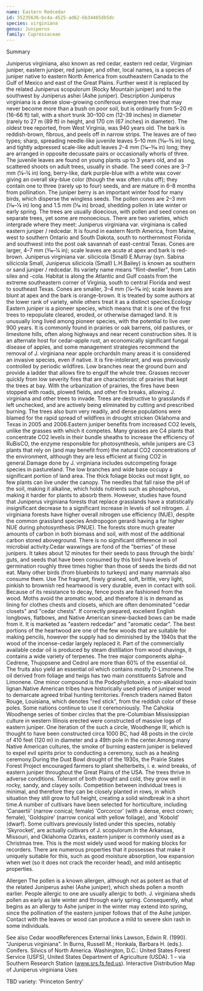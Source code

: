 ```yaml
---
name: Eastern Redcedar
id: 55235636-bc4a-4525-ad62-6b34465db5dc
species: virginiana
genus: Juniperus
family: Cupressaceae
---
```

Summary



Juniperus virginiana, also known as red cedar, eastern red cedar, Virginian juniper, eastern juniper, red juniper, and other, local names, is a species of juniper native to eastern North America from southeastern Canada to the Gulf of Mexico and east of the Great Plains. Further west it is replaced by the related Juniperus scopulorum (Rocky Mountain juniper) and to the southwest by Juniperus ashei (Ashe juniper).
Description
Juniperus virginiana is a dense slow-growing coniferous evergreen tree that may never become more than a bush on poor soil, but is ordinarily from 5–20 m (16–66 ft) tall, with a short trunk 30–100 cm (12–39 inches) in diameter (rarely to 27 m (89 ft) in height, and 170 cm (67 inches) in diameter). The oldest tree reported, from West Virginia, was 940 years old. The bark is reddish-brown, fibrous, and peels off in narrow strips. The leaves are of two types; sharp, spreading needle-like juvenile leaves 5–10 mm (3⁄16–3⁄8 in) long, and tightly adpressed scale-like adult leaves 2–4 mm (1⁄16–3⁄16 in) long; they are arranged in opposite decussate pairs or occasionally whorls of three. The juvenile leaves are found on young plants up to 3 years old, and as scattered shoots on adult trees, usually in shade. The seed cones are 3–7 mm (1⁄8–1⁄4 in) long, berry-like, dark purple-blue with a white wax cover giving an overall sky-blue color (though the wax often rubs off); they contain one to three (rarely up to four) seeds, and are mature in 6–8 months from pollination. The juniper berry is an important winter food for many birds, which disperse the wingless seeds. The pollen cones are 2–3 mm (1⁄16–1⁄8 in) long and 1.5 mm (1⁄16 in) broad, shedding pollen in late winter or early spring. The trees are usually dioecious, with pollen and seed cones on separate trees, yet some are monoecious.
There are two varieties, which intergrade where they meet:
Juniperus virginiana var. virginiana is called eastern juniper / redcedar. It is found in eastern North America, from Maine, west to southern Ontario and South Dakota, south to northernmost Florida and southwest into the post oak savannah of east-central Texas. Cones are larger, 4–7 mm (3⁄16–1⁄4 in); scale leaves are acute at apex and bark is red-brown.
Juniperus virginiana var. silicicola (Small) E.Murray (syn. Sabina silicicola Small, Juniperus silicicola (Small) L.H.Bailey) is known as southern or sand juniper / redcedar. Its variety name means "flint-dweller", from Latin silex and -cola. Habitat is along the Atlantic and Gulf coasts from the extreme southeastern corner of Virginia, south to central Florida and west to southeast Texas. Cones are smaller, 3–4 mm (1⁄8–3⁄16 in); scale leaves are blunt at apex and the bark is orange-brown. It is treated by some authors at the lower rank of variety, while others treat it as a distinct species.Ecology
Eastern juniper is a pioneer species, which means that it is one of the first trees to repopulate cleared, eroded, or otherwise damaged land. It is unusually long lived among pioneer species, with the potential to live over 900 years. It is commonly found in prairies or oak barrens, old pastures, or limestone hills, often along highways and near recent construction sites. It is an alternate host for cedar–apple rust, an economically significant fungal disease of apples, and some management strategies recommend the removal of J. virginiana near apple orchardsIn many areas it is considered an invasive species, even if native. It is fire-intolerant, and was previously controlled by periodic wildfires. Low branches near the ground burn and provide a ladder that allows fire to engulf the whole tree. Grasses recover quickly from low severity fires that are characteristic of prairies that kept the trees at bay. With the urbanization of prairies, the fires have been stopped with roads, plowed fields, and other fire breaks, allowing J. virginiana and other trees to invade. Trees are destructive to grasslands if left unchecked, and are actively being eliminated by cutting and prescribed burning. The trees also burn very readily, and dense populations were blamed for the rapid spread of wildfires in drought stricken Oklahoma and Texas in 2005 and 2006.Eastern juniper benefits from increased CO2 levels, unlike the grasses with which it competes. Many grasses are C4 plants that concentrate CO2 levels in their bundle sheaths to increase the efficiency of RuBisCO, the enzyme responsible for photosynthesis, while junipers are C3 plants that rely on (and may benefit from) the natural CO2 concentrations of the environment, although they are less efficient at fixing CO2 in general.Damage done by J. virginiana includes outcompeting forage species in pastureland. The low branches and wide base occupy a significant portion of land area. The thick foliage blocks out most light, so few plants can live under the canopy. The needles that fall raise the pH of the soil, making it alkaline, which holds nutrients such as phosphorus, making it harder for plants to absorb them. However, studies have found that Juniperus virginiana forests that replace grasslands have a statistically insignificant decrease to a significant increase in levels of soil nitrogen. J. virginiana forests have higher overall nitrogen use efficiency (NUE), despite the common grassland species Andropogon gerardi having a far higher NUE during photosynthesis (PNUE). The forests store much greater amounts of carbon in both biomass and soil, with most of the additional carbon stored aboveground. There is no significant difference in soil microbial activity.Cedar waxwings are fond of the "berries" of these junipers. It takes about 12 minutes for their seeds to pass through the birds' guts, and seeds that have been consumed by this bird have levels of germination roughly three times higher than those of seeds the birds did not eat. Many other birds (from bluebirds to turkeys) and many mammals also consume them.
Use
The fragrant, finely grained, soft, brittle, very light, pinkish to brownish red heartwood is very durable, even in contact with soil. Because of its resistance to decay, fence posts are fashioned from the wood. Moths avoid the aromatic wood, and therefore it is in demand as lining for clothes chests and closets, which are often denominated "cedar closets" and "cedar chests". If correctly prepared, excellent English longbows, flatbows, and Native American sinew-backed bows can be made from it. It is marketed as "eastern redcedar" and "aromatic cedar". The best portions of the heartwood are one of the few woods that are suitable for making pencils, however the supply had so diminished by the 1940s that the wood of the incense-cedar largely replaced it.
Part of the commercially available cedar oil is produced by steam distillation from wood shavings, it contains a wide variety of terpenes. The tree major components alpha-Cedrene, Thujopsene and Cedrol are more than 60% of the essential oil. The fruits also yield an essential oil which contains mostly D-Limonene.The oil derived from foliage and twigs has two main constituents Safrole and Limonene. One minor compound is the Podophyllotoxin, a non-alkaloid toxin lignan.Native American tribes have historically used poles of juniper wood to demarcate agreed tribal hunting territories. French traders named Baton Rouge, Louisiana, which denotes "red stick", from the reddish color of these poles. Some nations continue to use it ceremoniously.
The Cahokia Woodhenge series of timber circles that the pre-Columbian Mississippian culture in western Illinois erected were constructed of massive logs of eastern juniper. One iteration of the such a circle, Woodhenge III, which is thought to have been constructed circa 1000 BC, had 48 posts in the circle of 410 feet (120 m) in diameter and a 49th pole in the center.Among many Native American cultures, the smoke of burning eastern juniper is believed to expel evil spirits prior to conducting a ceremony, such as a healing ceremony.During the Dust Bowl drought of the 1930s, the Prairie States Forest Project encouraged farmers to plant shelterbelts, i. e. wind breaks, of eastern juniper throughout the Great Plains of the USA. The trees thrive in adverse conditions. Tolerant of both drought and cold, they grow well in rocky, sandy, and clayey soils. Competition between individual trees is minimal, and therefore they can be closely planted in rows, in which situation they still grow to full height, creating a solid windbreak in a short time.A number of cultivars have been selected for horticulture, including 'Canaertii' (narrow conical; female) 'Corcorcor' (with a dense, erect crown; female), 'Goldspire' (narrow conical with yellow foliage), and 'Kobold' (dwarf). Some cultivars previously listed under this species, notably 'Skyrocket', are actually cultivars of J. scopulorum.In the Arkansas, Missouri, and Oklahoma Ozarks, eastern juniper is commonly used as a Christmas tree.
This is the most widely used wood for making blocks for recorders. There are numerous properties that it possesses that make it uniquely suitable for this, such as good moisture absorption, low expansion when wet (so it does not crack the recorder head), and mild antiseptic properties.

Allergen
The pollen is a known allergen, although not as potent as that of the related Juniperus ashei (Ashe juniper), which sheds pollen a month earlier. People allergic to one are usually allergic to both. J. virginiana sheds pollen as early as late winter and through early spring. Consequently, what begins as an allergy to Ashe juniper in the winter may extend into spring, since the pollination of the eastern juniper follows that of the Ashe juniper.
Contact with the leaves or wood can produce a mild to severe skin rash in some individuals.

See also
Cedar woodReferences
External links
Lawson, Edwin R. (1990). "Juniperus virginiana".  In Burns, Russell M.; Honkala, Barbara H. (eds.). Conifers. Silvics of North America. Washington, D.C.: United States Forest Service (USFS), United States Department of Agriculture (USDA). 1 – via Southern Research Station (www.srs.fs.fed.us).
Interactive Distribution Map of Juniperus virginiana
Uses

TBD
variety:  'Princeton Sentry'